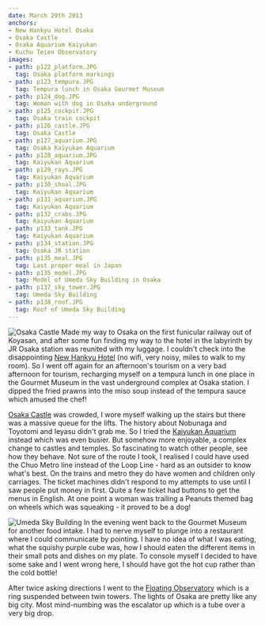 ```yaml
---
date: March 29th 2013
anchors:
- New Hankyu Hotel Osaka
- Osaka Castle
- Osaka Aquarium Kaiyukan
- Kuchu Teien Observatory
images:
- path: p122_platform.JPG
  tag: Osaka platform markings
- path: p123_tempura.JPG
  tag: Tempura lunch in Osaka Gourmet Museum
- path: p124_dog.JPG
  tag: Woman with dog in Osaka underground
- path: p125_cockpit.JPG
  tag: Osaka train cockpit
- path: p126_castle.JPG
  tag: Osaka Castle
- path: p127_aquarium.JPG
  tag: Osaka Kaiyukan Aquarium
- path: p128_aquarium.JPG
  tag: Kaiyukan Aquarium
- path: p129_rays.JPG
  tag: Kaiyukan Aquarium
- path: p130_shoal.JPG
  tag: Kaiyukan Aquarium
- path: p131_aquarium.JPG
  tag: Kaiyukan Aquarium
- path: p132_crabs.JPG
  tag: Kaiyukan Aquarium
- path: p133_tank.JPG
  tag: Kaiyukan Aquarium
- path: p134_station.JPG
  tag: Osaka JR station
- path: p135_meal.JPG
  tag: Last proper meal in Japan
- path: p135_model.JPG
  tag: Model of Umeda Sky Building in Osaka
- path: p137_sky_tower.JPG
  tag: Umeda Sky Building
- path: p138_roof.JPG
  tag: Roof of Umeda Sky Building
---
```

![Osaka Castle](p126_castle.JPG)
Made my way to Osaka on the first funicular railway out of
Koyasan, and after some fun finding my way to the hotel in
the labyrinth by JR Osaka station was reunited with my luggage.
I couldn't check into the disappointing [New Hankyu Hotel](https://global.hankyu-hotel.com/new-hankyu-osaka/) (no
wifi, very noisy, miles to walk to my room).  So I went off
again for an afternoon's tourism on a very bad afternoon for
tourism, recharging myself on a tempura lunch in one place
in the Gourmet Museum in the vast underground complex at Osaka
station.  I dipped the fried prawns into the miso soup instead
of the tempura sauce which amused the chef!

[Osaka Castle](http://www.osakacastle.net/english/) was crowded, I wore myself walking up the stairs but
there was a massive queue for the lifts.  The history about
Nobunaga and Toyotomi and Ieyasu didn't grab me.  So I tried
the [Kaiyukan Aquarium](https://www.kaiyukan.com/language/eng/index.htm) instead which was even busier.  But somehow
more enjoyable, a complex change to castles and temples.  So
fascinating to watch other people, see how they behave.  Not sure of
the route I took, I realised I could have used the Chuo Metro line
instead of the Loop Line - hard as an outsider to know what's best.
On the trains and metro they do have women and children only
carriages.  The ticket machines didn't respond to my attempts to
use until I saw people put money in first.  Quite a few ticket
had buttons to get the menus in English.  At one point a woman
was trailing a Peanuts themed bag on wheels which was squeaking -
it proved to be a dog!

![Umeda Sky Building](p137_sky_tower.JPG)
In the evening went back to the Gourmet Museum for another food
intake.  I had to nerve myself to plunge into a restaurant
where I could communicate by pointing.  I have no idea of
what I was eating, what the squishy purple cube was, how I should
eaten the different items in their small pots and dishes on my
plate.  To console myself I decided to have some sake and I went
wrong here, I should have got the hot cup rather than the cold
bottle!

After twice asking directions I went to the [Floating Observatory](https://www.skybldg.co.jp/)
which is a ring suspended between twin towers.  The lights of
Osaka are pretty like any big city.  Most mind-numbing was the escalator
up which is a tube over a very big drop.
